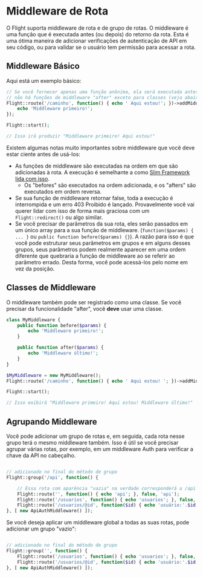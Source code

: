# Middleware de Rota

O Flight suporta middleware de rota e de grupo de rotas. O middleware é uma função que é executada antes (ou depois) do retorno da rota. Esta é uma ótima maneira de adicionar verificações de autenticação de API em seu código, ou para validar se o usuário tem permissão para acessar a rota.

## Middleware Básico

Aqui está um exemplo básico:

```php
// Se você fornecer apenas uma função anônima, ela será executada antes do retorno da rota.
// não há funções de middleware "after" exceto para classes (veja abaixo)
Flight::route('/caminho', function() { echo ' Aqui estou!'; })->addMiddleware(function() {
	echo 'Middleware primeiro!';
});

Flight::start();

// Isso irá produzir "Middleware primeiro! Aqui estou!"
```

Existem algumas notas muito importantes sobre middleware que você deve estar ciente antes de usá-los:
- As funções de middleware são executadas na ordem em que são adicionadas à rota. A execução é semelhante a como [Slim Framework lida com isso](https://www.slimframework.com/docs/v4/concepts/middleware.html#how-does-middleware-work).
   - Os "befores" são executados na ordem adicionada, e os "afters" são executados em ordem reversa.
- Se sua função de middleware retornar false, toda a execução é interrompida e um erro 403 Proibido é lançado. Provavelmente você vai querer lidar com isso de forma mais graciosa com um `Flight::redirect()` ou algo similar.
- Se você precisar de parâmetros da sua rota, eles serão passados em um único array para a sua função de middleware. (`function($params) { ... }` ou `public function before($params) {}`). A razão para isso é que você pode estruturar seus parâmetros em grupos e em alguns desses grupos, seus parâmetros podem realmente aparecer em uma ordem diferente que quebraria a função de middleware ao se referir ao parâmetro errado. Desta forma, você pode acessá-los pelo nome em vez da posição.

## Classes de Middleware

O middleware também pode ser registrado como uma classe. Se você precisar da funcionalidade "after", você **deve** usar uma classe.

```php
class MyMiddleware {
	public function before($params) {
		echo 'Middleware primeiro!';
	}

	public function after($params) {
		echo 'Middleware último!';
	}
}

$MyMiddleware = new MyMiddleware();
Flight::route('/caminho', function() { echo ' Aqui estou! '; })->addMiddleware($MyMiddleware); // também ->addMiddleware([ $MyMiddleware, $MyMiddleware2 ]);

Flight::start();

// Isso exibirá "Middleware primeiro! Aqui estou! Middleware último!"
```

## Agrupando Middleware

Você pode adicionar um grupo de rotas e, em seguida, cada rota nesse grupo terá o mesmo middleware também. Isso é útil se você precisar agrupar várias rotas, por exemplo, em um middleware Auth para verificar a chave da API no cabeçalho.

```php

// adicionado no final do método de grupo
Flight::group('/api', function() {

	// Essa rota com aparência "vazia" na verdade corresponderá a /api
	Flight::route('', function() { echo 'api'; }, false, 'api');
    Flight::route('/usuarios', function() { echo 'usuarios'; }, false, 'usuarios');
	Flight::route('/usuarios/@id', function($id) { echo 'usuário:'.$id; }, false, 'visualização_usuario');
}, [ new ApiAuthMiddleware() ]);
```

Se você deseja aplicar um middleware global a todas as suas rotas, pode adicionar um grupo "vazio":

```php

// adicionado no final do método de grupo
Flight::group('', function() {
	Flight::route('/usuarios', function() { echo 'usuarios'; }, false, 'usuarios');
	Flight::route('/usuarios/@id', function($id) { echo 'usuário:'.$id; }, false, 'visualização_usuario');
}, [ new ApiAuthMiddleware() ]);
```